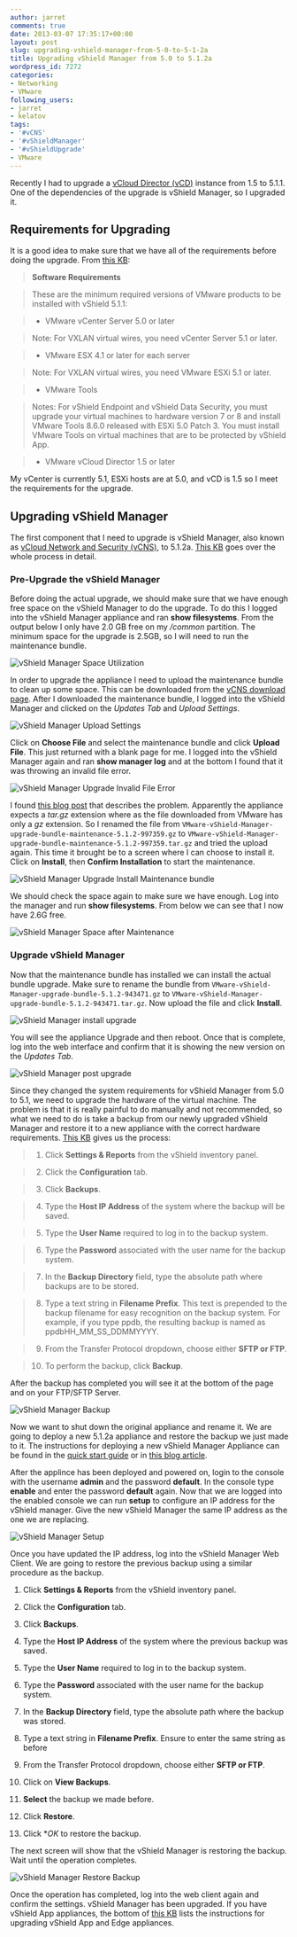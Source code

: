 ```yaml
---
author: jarret
comments: true
date: 2013-03-07 17:35:17+00:00
layout: post
slug: upgrading-vshield-manager-from-5-0-to-5-1-2a
title: Upgrading vShield Manager from 5.0 to 5.1.2a
wordpress_id: 7272
categories:
- Networking
- VMware
following_users:
- jarret
- kelatov
tags:
- '#vCNS'
- '#vShieldManager'
- '#vShieldUpgrade'
- VMware
---
```


Recently I had to upgrade a [vCloud Director (vCD)](https://www.vmware.com/products/vcloud-director/overview.html) instance from 1.5 to 5.1.1. One of the dependencies of the upgrade is vShield Manager, so I upgraded it.





## Requirements for Upgrading





It is a good idea to make sure that we have all of the requirements before doing the upgrade. From [this KB](http://kb.vmware.com/kb/2034699):





> 
  
> 
> **Software Requirements**
> 
> 
  
  
> 
> These are the minimum required versions of VMware products to be installed with vShield 5.1.1:
> 
> 
  
  
> 
> 
  
>   * VMware vCenter Server 5.0 or later 
> 
  
  
  
> 
> Note: For VXLAN virtual wires, you need vCenter Server 5.1 or later.
> 
> 
  
  
> 
> 
  
>   * VMware ESX 4.1 or later for each server
> 
  
  
  
> 
> Note: For VXLAN virtual wires, you need VMware ESXi 5.1 or later.
> 
> 
  
  
> 
> 
  
>   * VMware Tools
> 
  
  
  
> 
> Notes: For vShield Endpoint and vShield Data Security, you must upgrade your virtual machines to hardware version 7 or 8 and install VMware Tools 8.6.0 released with ESXi 5.0 Patch 3. You must install VMware Tools on virtual machines that are to be protected by vShield App.
> 
> 
  
  
> 
> 
  
>   * VMware vCloud Director 1.5 or later
> 
  






My vCenter is currently 5.1, ESXi hosts are at 5.0, and vCD is 1.5 so I meet the requirements for the upgrade.





## Upgrading vShield Manager





The first component that I need to upgrade is vShield Manager, also known as [vCloud Network and Security (vCNS)](http://www.vmware.com/products/datacenter-virtualization/vcloud-network-security/overview.html), to 5.1.2a. [This KB](http://kb.vmware.com/kb/2034699) goes over the whole process in detail.





### Pre-Upgrade the vShield Manager





Before doing the actual upgrade, we should make sure that we have enough free space on the vShield Manager to do the upgrade. To do this I logged into the vShield Manager appliance and ran **show filesystems**. From the output below I only have 2.0 GB free on my _/common_ partition. The minimum space for the upgrade is 2.5GB, so I will need to run the maintenance bundle.





![vShield Manager Space Utilization](http://virtuallyhyper.com/wp-content/uploads/2013/03/vShield-Manager-Space.jpg)





In order to upgrade the appliance I need to upload the maintenance bundle to clean up some space. This can be downloaded from the [vCNS download page](https://my.vmware.com/web/vmware/info/slug/security_products/vmware_vcloud_networking_and_security/5_1). After I downloaded the maintenance bundle, I logged into the vShield Manager and clicked on the _Updates Tab_ and _Upload Settings_.





![vShield Manager Upload Settings](http://virtuallyhyper.com/wp-content/uploads/2013/03/vShield-Manager-Upload-Settings.jpg)





Click on **Choose File** and select the maintenance bundle and click **Upload File**. This just returned with a blank page for me. I logged into the vShield Manager again and ran **show manager log** and at the bottom I found that it was throwing an invalid file error.





![vShield Manager Upgrade Invalid File Error](http://virtuallyhyper.com/wp-content/uploads/2013/03/vShield-manager-Upgrade-Invalid-File.jpg)





I found [this blog post](http://thephuck.com/virtualization/vshieldmanager-upgrade-bundle-errors-with-invalid-file-misnamed-at-download-vmware-vsphere51/) that describes the problem. Apparently the appliance expects a _tar.gz_ extension where as the file downloaded from VMware has only a _gz_ extension. So I renamed the file from `VMware-vShield-Manager-upgrade-bundle-maintenance-5.1.2-997359.gz` to `VMware-vShield-Manager-upgrade-bundle-maintenance-5.1.2-997359.tar.gz` and tried the upload again. This time it brought be to a screen where I can choose to install it. Click on **Install**, then **Confirm Installation** to start the maintenance.





![vShield Manager Upgrade Install Maintenance bundle](http://virtuallyhyper.com/wp-content/uploads/2013/03/vShield-Manager-Upgrade-Install-Maintenance-bundle.jpg)





We should check the space again to make sure we have enough. Log into the manager and run **show filesystems**. From below we can see that I now have 2.6G free.





![vShield Manager Space after Maintenance](http://virtuallyhyper.com/wp-content/uploads/2013/03/vShield-Manager-Space-after-Maintenance.jpg)





### Upgrade vShield Manager





Now that the maintenance bundle has installed we can install the actual bundle upgrade. Make sure to rename the bundle from `VMware-vShield-Manager-upgrade-bundle-5.1.2-943471.gz` to `VMware-vShield-Manager-upgrade-bundle-5.1.2-943471.tar.gz`. Now upload the file and click **Install**.





![vShield Manager install upgrade](http://virtuallyhyper.com/wp-content/uploads/2013/03/vShield-Manager-install-upgrade.jpg)





You will see the appliance Upgrade and then reboot. Once that is complete, log into the web interface and confirm that it is showing the new version on the _Updates Tab_.





![vShield Manager post upgrade](http://virtuallyhyper.com/wp-content/uploads/2013/03/vShield-Manager-post-upgrade.jpg)





Since they changed the system requirements for vShield Manager from 5.0 to 5.1, we need to upgrade the hardware of the virtual machine. The problem is that it is really painful to do manually and not recommended, so what we need to do is take a backup from our newly upgraded vShield Manager and restore it to a new appliance with the correct hardware requirements. [This KB](http://kb.vmware.com/kb/1022135) gives us the process:





> 
  
> 
> 
  
>   1. Click **Settings & Reports** from the vShield inventory panel.
> 
  
>   2. Click the **Configuration** tab.
> 
  
>   3. Click **Backups**.
> 
  
>   4. Type the **Host IP Address** of the system where the backup will be saved.
> 
  
>   5. Type the **User Name** required to log in to the backup system.
> 
  
>   6. Type the **Password** associated with the user name for the backup system.
> 
  
>   7. In the **Backup Directory** field, type the absolute path where backups are to be stored.
> 
  
>   8. Type a text string in **Filename Prefix**. This text is prepended to the backup filename for easy recognition on the backup system. For example, if you type ppdb, the resulting backup is named as ppdbHH_MM_SS_DDMMYYYY.
> 
  
>   9. From the Transfer Protocol dropdown, choose either **SFTP or FTP**.
> 
  
>   10. To perform the backup, click **Backup**.
> 
  






After the backup has completed you will see it at the bottom of the page and on your FTP/SFTP Server.





![vShield Manager Backup](http://virtuallyhyper.com/wp-content/uploads/2013/03/vShield-Manager-Backup.jpg)





Now we want to shut down the original appliance and rename it. We are going to deploy a new 5.1.2a appliance and restore the backup we just made to it. The instructions for deploying a new vShield Manager Appliance can be found in the [quick start guide](http://www.vmware.com/pdf/vshield_51_quickstart.pdf) or in [this blog article](http://netappsky.com/vmware/vmware-vshield-zones/).





After the applince has been deployed and powered on, login to the console with the username **admin** and the password **default**. In the console type **enable** and enter the password **default** again. Now that we are logged into the enabled console we can run **setup** to configure an IP address for the vShield manager. Give the new vShield Manager the same IP address as the one we are replacing.





![vShield Manager Setup](http://virtuallyhyper.com/wp-content/uploads/2013/03/vShield-Manager-setup.jpg)





Once you have updated the IP address, log into the vShield Manager Web Client. We are going to restore the previous backup using a similar procedure as the backup.







  1. Click **Settings & Reports** from the vShield inventory panel.


  2. Click the **Configuration** tab.


  3. Click **Backups**.


  4. Type the **Host IP Address** of the system where the previous backup was saved.


  5. Type the **User Name** required to log in to the backup system.


  6. Type the **Password** associated with the user name for the backup system.


  7. In the **Backup Directory** field, type the absolute path where the backup was stored.


  8. Type a text string in **Filename Prefix**. Ensure to enter the same string as before


  9. From the Transfer Protocol dropdown, choose either **SFTP or FTP**.


  10. Click on **View Backups**.


  11. **Select** the backup we made before. 


  12. Click **Restore**.


  13. Click **OK* to restore the backup.





The next screen will show that the vShield Manager is restoring the backup. Wait until the operation completes.





![vShield Manager Restore Backup](http://virtuallyhyper.com/wp-content/uploads/2013/03/vShield-Manager-Restore-Backup.jpg)





Once the operation has completed, log into the web client again and confirm the settings. vShield Manager has been upgraded. If you have vShield App appliances, the bottom of [this KB](http://kb.vmware.com/kb/2034699) lists the instructions for upgrading vShield App and Edge appliances.



